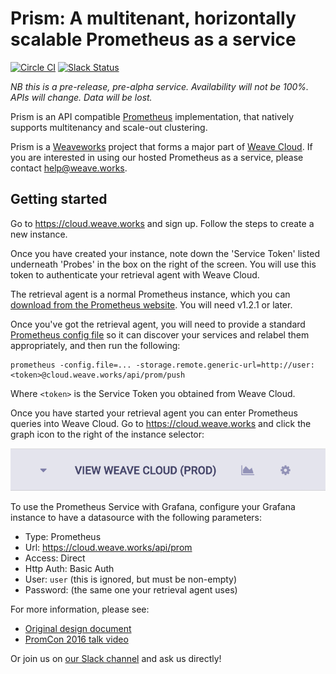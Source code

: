 # Prism: A multitenant, horizontally scalable Prometheus as a service

[![Circle CI](https://circleci.com/gh/weaveworks/prism/tree/master.svg?style=shield)](https://circleci.com/gh/weaveworks/prism/tree/master)
[![Slack Status](https://slack.weave.works/badge.svg)](https://slack.weave.works)

*NB this is a pre-release, pre-alpha service. Availability will not be 100%.
APIs will change. Data will be lost.*

Prism is an API compatible [Prometheus](https://prometheus.io)
implementation, that natively supports multitenancy and scale-out clustering.

Prism is a [Weaveworks](https://weave.works) project that forms a major part
of [Weave Cloud](https://cloud.weave.works). If you are interested in using
our hosted Prometheus as a service, please
contact [help@weave.works](mailto:help@weave.works).

## Getting started

Go to https://cloud.weave.works and sign up. Follow the steps to create
a new instance.

Once you have created your instance, note down the 'Service Token' listed
underneath 'Probes' in the box on the right of the screen. You will use this
token to authenticate your retrieval agent with Weave Cloud.

The retrieval agent is a normal Prometheus instance, which you
can [download from the Prometheus website](https://prometheus.io/download/).
You will need v1.2.1 or later.

Once you've got the retrieval agent, you will need to provide a standard
[Prometheus config file](https://prometheus.io/docs/operating/configuration/)
so it can discover your services and relabel them appropriately, and then run
the following:

    prometheus -config.file=... -storage.remote.generic-url=http://user:<token>@cloud.weave.works/api/prom/push

Where `<token>` is the Service Token you obtained from Weave Cloud.

Once you have started your retrieval agent you can enter Prometheus queries
into Weave Cloud. Go to https://cloud.weave.works and click the graph icon to
the right of the instance selector:

![Cropped screenshot of Weave Cloud showing Prometheus button as graph](weave-cloud-snippet.png?raw=true)

To use the Prometheus Service with Grafana, configure your Grafana instance to
have a datasource with the following parameters:

- Type: Prometheus
- Url: https://cloud.weave.works/api/prom
- Access: Direct
- Http Auth: Basic Auth
- User: `user` (this is ignored, but must be non-empty)
- Password: <Service Token> (the same one your retrieval agent uses)

For more information, please see:
- [Original design document](http://goo.gl/prdUYV)
- [PromCon 2016 talk video](https://www.youtube.com/watch?v=3Tb4Wc0kfCM)

Or join us on [our Slack channel](https://slack.weave.works) and ask us
directly!
